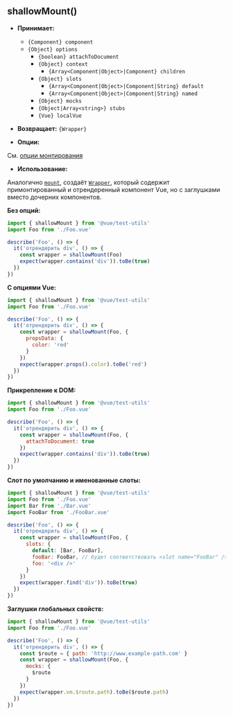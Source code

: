 ## shallowMount()

- **Принимает:**

  - `{Component} component`
  - `{Object} options`
    - `{boolean} attachToDocument`
    - `{Object} context`
      - `{Array<Component|Object>|Component} children`
    - `{Object} slots`
        - `{Array<Component|Object>|Component|String} default`
        - `{Array<Component|Object>|Component|String} named`
    - `{Object} mocks`
    - `{Object|Array<string>} stubs`
    - `{Vue} localVue`

- **Возвращает:** `{Wrapper}`

- **Опции:**

См. [опции монтирования](./options.md)

- **Использование:**

Аналогично [`mount`](mount.md), создаёт [`Wrapper`](wrapper/), который содержит примонтированный и отрендеренный компонент Vue, но с заглушками вместо дочерних компонентов.

**Без опций:**

```js
import { shallowMount } from '@vue/test-utils'
import Foo from './Foo.vue'

describe('Foo', () => {
  it('отрендерить div', () => {
    const wrapper = shallowMount(Foo)
    expect(wrapper.contains('div')).toBe(true)
  })
})
```

**С опциями Vue:**

```js
import { shallowMount } from '@vue/test-utils'
import Foo from './Foo.vue'

describe('Foo', () => {
  it('отрендерить div', () => {
    const wrapper = shallowMount(Foo, {
      propsData: {
        color: 'red'
      }
    })
    expect(wrapper.props().color).toBe('red')
  })
})
```

**Прикрепление к DOM:**

```js
import { shallowMount } from '@vue/test-utils'
import Foo from './Foo.vue'

describe('Foo', () => {
  it('отрендерить div', () => {
    const wrapper = shallowMount(Foo, {
      attachToDocument: true
    })
    expect(wrapper.contains('div')).toBe(true)
  })
})
```

**Слот по умолчанию и именованные слоты:**

```js
import { shallowMount } from '@vue/test-utils'
import Foo from './Foo.vue'
import Bar from './Bar.vue'
import FooBar from './FooBar.vue'

describe('Foo', () => {
  it('отрендерить div', () => {
    const wrapper = shallowMount(Foo, {
      slots: {
        default: [Bar, FooBar],
        fooBar: FooBar, // будет соответствовать <slot name="FooBar" />,
        foo: '<div />'
      }
    })
    expect(wrapper.find('div')).toBe(true)
  })
})
```

**Заглушки глобальных свойств:**

```js
import { shallowMount } from '@vue/test-utils'
import Foo from './Foo.vue'

describe('Foo', () => {
  it('отрендерить div', () => {
    const $route = { path: 'http://www.example-path.com' }
    const wrapper = shallowMount(Foo, {
      mocks: {
        $route
      }
    })
    expect(wrapper.vm.$route.path).toBe($route.path)
  })
})
```
